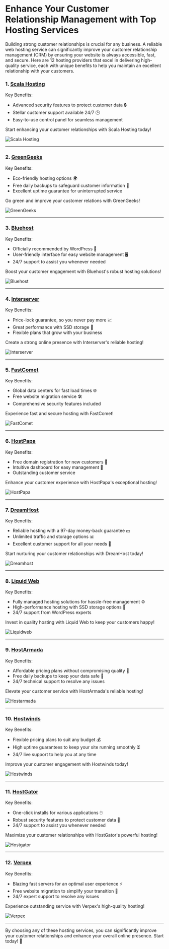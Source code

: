 # Enhance Your Customer Relationship Management with Top Hosting Services

Building strong customer relationships is crucial for any business. A reliable web hosting service can significantly improve your customer relationship management (CRM) by ensuring your website is always accessible, fast, and secure. Here are 12 hosting providers that excel in delivering high-quality service, each with unique benefits to help you maintain an excellent relationship with your customers.

### 1. [Scala Hosting](https://snipitx.com/scala-jy)
Key Benefits:
- Advanced security features to protect customer data 🔒
- Stellar customer support available 24/7 🕒
- Easy-to-use control panel for seamless management

Start enhancing your customer relationships with Scala Hosting today!

![Scala Hosting](https://i.imgur.com/uJ5JIK3.png "Scala Web Hosting")

---

### 2. [GreenGeeks](https://snipitx.com/greengeeks-jy)
Key Benefits:
- Eco-friendly hosting options 🌍
- Free daily backups to safeguard customer information 💾
- Excellent uptime guarantee for uninterrupted service

Go green and improve your customer relations with GreenGeeks!

![GreenGeeks](https://i.imgur.com/eEwuntu.jpg "GreenGeeks Hosting")

---

### 3. [Bluehost](https://snipitx.com/bluehost-jy)
Key Benefits:
- Officially recommended by WordPress 🤝
- User-friendly interface for easy website management 🖥️
- 24/7 support to assist you whenever needed

Boost your customer engagement with Bluehost's robust hosting solutions!

![Bluehost](https://i.imgur.com/PasFF9E.jpeg "Bluehost Hosting")

---

### 4. [Interserver](https://snipitx.com/interserver-jy)
Key Benefits:
- Price-lock guarantee, so you never pay more 📈
- Great performance with SSD storage 💨
- Flexible plans that grow with your business

Create a strong online presence with Interserver's reliable hosting!

![Interserver](https://i.imgur.com/OM5dOEW.jpeg "Interserver Hosting")

---

### 5. [FastComet](https://snipitx.com/fastcomet-jy)
Key Benefits:
- Global data centers for fast load times 🌐
- Free website migration service 🛠️
- Comprehensive security features included

Experience fast and secure hosting with FastComet!

![FastComet](https://i.imgur.com/7qgXuWp.png "FastComet Hosting")

---

### 6. [HostPapa](https://snipitx.com/hostpapa-jy)
Key Benefits:
- Free domain registration for new customers 🌟
- Intuitive dashboard for easy management 🔧
- Outstanding customer service

Enhance your customer experience with HostPapa's exceptional hosting!

![HostPapa](https://i.imgur.com/ouDTkvl.jpeg "HostPapa Hosting")

---

### 7. [DreamHost](https://snipitx.com/dreamhost-jy)
Key Benefits:
- Reliable hosting with a 97-day money-back guarantee 💵
- Unlimited traffic and storage options 📊
- Excellent customer support for all your needs 🙌

Start nurturing your customer relationships with DreamHost today!

![Dreamhost](https://i.imgur.com/rXIg8ip.jpeg "Dreamhost Hosting")

---

### 8. [Liquid Web](https://snipitx.com/liquidweb-jy)
Key Benefits:
- Fully managed hosting solutions for hassle-free management ⚙️
- High-performance hosting with SSD storage options 🚀
- 24/7 support from WordPress experts

Invest in quality hosting with Liquid Web to keep your customers happy!

![Liquidweb](https://i.imgur.com/4IvT9SC.jpeg "Liquidweb Hosting")

---

### 9. [HostArmada](https://snipitx.com/hostarmada-jy)
Key Benefits:
- Affordable pricing plans without compromising quality 💸
- Free daily backups to keep your data safe 🔄
- 24/7 technical support to resolve any issues

Elevate your customer service with HostArmada's reliable hosting!

![Hostarmada](https://i.imgur.com/KFbdf3o.jpeg "Hostarmada Hosting")

---

### 10. [Hostwinds](https://snipitx.com/hostwinds-jy)
Key Benefits:
- Flexible pricing plans to suit any budget 💰
- High uptime guarantees to keep your site running smoothly ⏳
- 24/7 live support to help you at any time

Improve your customer engagement with Hostwinds today!

![Hostwinds](https://i.imgur.com/53aSNXx.jpeg "Hostwinds Hosting")

---

### 11. [HostGator](https://snipitx.com/hostgator-jy)
Key Benefits:
- One-click installs for various applications 🖱️
- Robust security features to protect customer data 🔐
- 24/7 support to assist you whenever needed

Maximize your customer relationships with HostGator's powerful hosting!

![Hostgator](https://i.imgur.com/BcVkH57.jpeg "Hostgator Hosting")

---

### 12. [Verpex](https://snipitx.com/verpex-jy)
Key Benefits:
- Blazing fast servers for an optimal user experience ⚡
- Free website migration to simplify your transition 🔄
- 24/7 expert support to resolve any issues

Experience outstanding service with Verpex's high-quality hosting!

![Verpex](https://i.imgur.com/6x5LhiS.jpeg "Verpex Hosting")

---

By choosing any of these hosting services, you can significantly improve your customer relationships and enhance your overall online presence. Start today! 🌟
